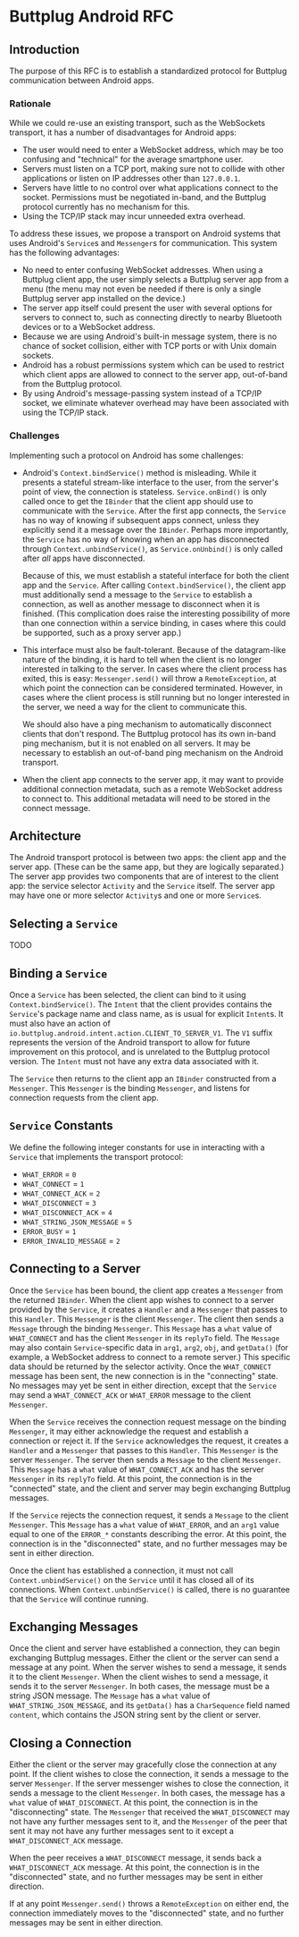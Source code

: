 # Buttplug Android RFC

## Introduction

The purpose of this RFC is to establish a standardized protocol for Buttplug
communication between Android apps.

### Rationale

While we could re-use an existing transport, such as the WebSockets transport,
it has a number of disadvantages for Android apps:

* The user would need to enter a WebSocket address, which may be too confusing
  and "technical" for the average smartphone user.
* Servers must listen on a TCP port, making sure not to collide with other
  applications or listen on IP addresses other than `127.0.0.1`.
* Servers have little to no control over what applications connect to the
  socket. Permissions must be negotiated in-band, and the Buttplug protocol
  currently has no mechanism for this.
* Using the TCP/IP stack may incur unneeded extra overhead.

To address these issues, we propose a transport on Android systems that uses
Android's `Service`s and `Messenger`s for communication. This system has the
following advantages:

* No need to enter confusing WebSocket addresses. When using a Buttplug client
  app, the user simply selects a Buttplug server app from a menu (the menu may
  not even be needed if there is only a single Buttplug server app installed on
  the device.)
* The server app itself could present the user with several options for servers
  to connect to, such as connecting directly to nearby Bluetooth devices or to
  a WebSocket address.
* Because we are using Android's built-in message system, there is no chance of
  socket collision, either with TCP ports or with Unix domain sockets.
* Android has a robust permissions system which can be used to restrict which
  client apps are allowed to connect to the server app, out-of-band from the
  Buttplug protocol.
* By using Android's message-passing system instead of a TCP/IP socket, we
  eliminate whatever overhead may have been associated with using the TCP/IP
  stack.

### Challenges

Implementing such a protocol on Android has some challenges:

* Android's `Context.bindService()` method is misleading. While it presents a
  stateful stream-like interface to the user, from the server's point of view,
  the connection is stateless. `Service.onBind()` is only called once to get
  the `IBinder` that the client app should use to communicate with the
  `Service`. After the first app connects, the `Service` has no way of knowing
  if subsequent apps connect, unless they explicitly send it a message over
  the `IBinder`. Perhaps more importantly, the `Service` has no way of knowing
  when an app has disconnected through `Context.unbindService()`, as
  `Service.onUnbind()` is only called after *all* apps have disconnected.

  Because of this, we must establish a stateful interface for both the client
  app and the `Service`. After calling `Context.bindService()`, the client app
  must additionally send a message to the `Service` to establish a connection,
  as well as another message to disconnect when it is finished. (This
  complication does raise the interesting possibility of more than one
  connection within a service binding, in cases where this could be supported,
  such as a proxy server app.)
* This interface must also be fault-tolerant. Because of the datagram-like
  nature of the binding, it is hard to tell when the client is no longer
  interested in talking to the server. In cases where the client process has
  exited, this is easy: `Messenger.send()` will throw a `RemoteException`, at
  which point the connection can be considered terminated. However, in cases
  where the client process is still running but no longer interested in the
  server, we need a way for the client to communicate this.

  We should also have a ping mechanism to automatically disconnect clients that
  don't respond. The Buttplug protocol has its own in-band ping mechanism, but
  it is not enabled on all servers. It may be necessary to establish an
  out-of-band ping mechanism on the Android transport.
* When the client app connects to the server app, it may want to provide
  additional connection metadata, such as a remote WebSocket address to connect
  to. This additional metadata will need to be stored in the connect message.

## Architecture

The Android transport protocol is between two apps: the client app and the
server app. (These can be the same app, but they are logically separated.) The
server app provides two components that are of interest to the client app: the
service selector `Activity` and the `Service` itself. The server app may have
one or more selector `Activity`s and one or more `Service`s.

## Selecting a `Service`

TODO

## Binding a `Service`

Once a `Service` has been selected, the client can bind to it using
`Context.bindService()`. The `Intent` that the client provides contains the
`Service`'s package name and class name, as is usual for explicit `Intent`s. It
must also have an action of
`io.buttplug.android.intent.action.CLIENT_TO_SERVER_V1`. The `V1` suffix
represents the version of the Android transport to allow for future improvement
on this protocol, and is unrelated to the Buttplug protocol version. The
`Intent` must not have any extra data associated with it.

The `Service` then returns to the client app an `IBinder` constructed from a
`Messenger`. This `Messenger` is the binding `Messenger`, and listens for
connection requests from the client app.

## `Service` Constants

We define the following integer constants for use in interacting with a
`Service` that implements the transport protocol:

* `WHAT_ERROR` = `0`
* `WHAT_CONNECT` = `1`
* `WHAT_CONNECT_ACK` = `2`
* `WHAT_DISCONNECT` = `3`
* `WHAT_DISCONNECT_ACK` = `4`
* `WHAT_STRING_JSON_MESSAGE` = `5`
* `ERROR_BUSY` = `1`
* `ERROR_INVALID_MESSAGE` = `2`

## Connecting to a Server

Once the `Service` has been bound, the client app creates a `Messenger` from
the returned `IBinder`. When the client app wishes to connect to a server
provided by the `Service`, it creates a `Handler` and a `Messenger` that passes
to this `Handler`. This `Messenger` is the client `Messenger`. The client then
sends a `Message` through the binding `Messenger`. This `Message` has a `what`
value of `WHAT_CONNECT` and has the client `Messenger` in its `replyTo` field.
The `Message` may also contain `Service`-specific data in `arg1`, `arg2`,
`obj`, and `getData()` (for example, a WebSocket address to connect to a remote
server.) This specific data should be returned by the selector activity. Once
the `WHAT_CONNECT` message has been sent, the new connection is in the
"connecting" state. No messages may yet be sent in either direction, except
that the `Service` may send a `WHAT_CONNECT_ACK` or `WHAT_ERROR` message to the
client `Messenger`.

When the `Service` receives the connection request message on the binding
`Messenger`, it may either acknowledge the request and establish a connection
or reject it. If the `Service` acknowledges the request, it creates a `Handler`
and a `Messenger` that passes to this `Handler`. This `Messenger` is the server
`Messenger`. The server then sends a `Message` to the client `Messenger`. This
`Message` has a `what` value of `WHAT_CONNECT_ACK` and has the server
`Messenger` in its `replyTo` field. At this point, the connection is in the
"connected" state, and the client and server may begin exchanging Buttplug
messages.

If the `Service` rejects the connection request, it sends a `Message` to the
client `Messenger`. This `Message` has a `what` value of `WHAT_ERROR`, and an
`arg1` value equal to one of the `ERROR_*` constants describing the error. At
this point, the connection is in the "disconnected" state, and no further
messages may be sent in either direction.

Once the client has established a connection, it must not call
`Context.unbindService()` on the `Service` until it has closed all of its
connections. When `Context.unbindService()` is called, there is no guarantee
that the `Service` will continue running.

## Exchanging Messages

Once the client and server have established a connection, they can begin
exchanging Buttplug messages. Either the client or the server can send a
message at any point. When the server wishes to send a message, it sends it
to the client `Messenger`. When the client wishes to send a message, it sends
it to the server `Messenger`. In both cases, the message must be a string JSON
message. The `Message` has a `what` value of `WHAT_STRING_JSON_MESSAGE`, and
its `getData()` has a `CharSequence` field named `content`, which contains the
JSON string sent by the client or server.

## Closing a Connection

Either the client or the server may gracefully close the connection at any
point. If the client wishes to close the connection, it sends a message to the
server `Messenger`. If the server messenger wishes to close the connection, it
sends a message to the client `Messenger`. In both cases, the message has a
`what` value of `WHAT_DISCONNECT`. At this point, the connection is in the
"disconnecting" state. The `Messenger` that received the `WHAT_DISCONNECT` may
not have any further messages sent to it, and the `Messenger` of the peer that
sent it may not have any further messages sent to it except a
`WHAT_DISCONNECT_ACK` message.

When the peer receives a `WHAT_DISCONNECT` message, it sends back a
`WHAT_DISCONNECT_ACK` message. At this point, the connection is in the
"disconnected" state, and no further messages may be sent in either direction.

If at any point `Messenger.send()` throws a `RemoteException` on either end,
the connection immediately moves to the "disconnected" state, and no further
messages may be sent in either direction.
